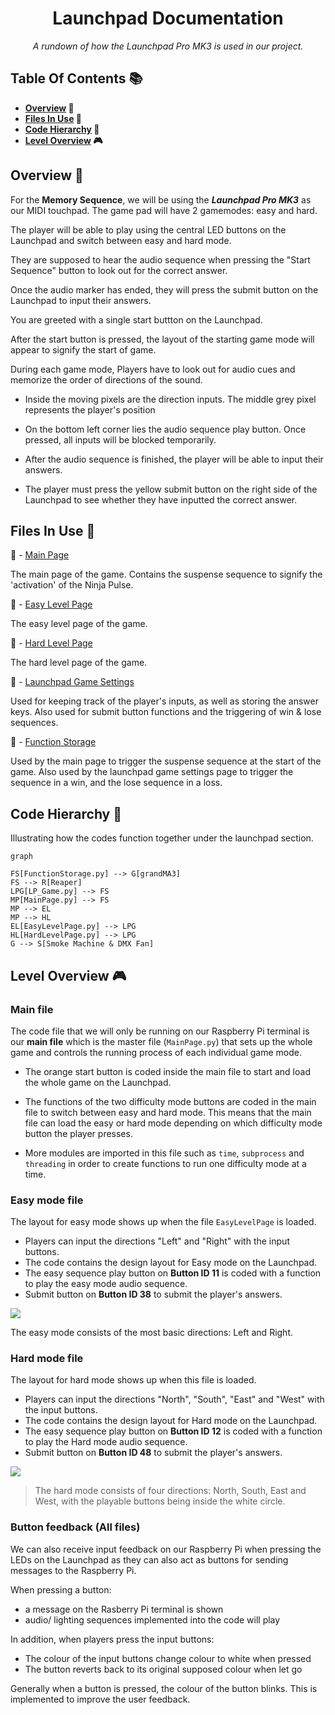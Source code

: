 <h1 align="center">
Launchpad Documentation
</h1>

<p align="center">
 <i align="center">A rundown of how the Launchpad Pro MK3 is used in our project. </i>
</p>

## Table Of Contents 📚

<b>

- [Overview](#overview) 📃
- [Files In Use](#files-in-use) 📂
- [Code Hierarchy](#hierarchy) 👑
- [Level Overview](#level) 🎮

</b>

## <a id="overview"> Overview 📃</a>

For the **Memory Sequence**, we will be using the ***Launchpad Pro MK3*** as our MIDI touchpad. The game pad will have 2 gamemodes: easy and hard.

The player will be able to play using the central LED buttons on the Launchpad and switch between easy and hard mode.

They are supposed to hear the audio sequence when pressing the "Start Sequence" button to look out for the correct answer.

Once the audio marker has ended, they will press the submit button on the Launchpad to input their answers.

You are greeted with a single start buttton on the Launchpad.
 
 After the start button is pressed, the layout of the starting game mode will appear to signify the start of game. 
 
During each game mode, Players have to look out for audio cues and memorize the order of directions of the sound. 
- Inside the moving pixels are the direction inputs. The middle grey pixel represents the player's position

- On the bottom left corner lies the audio sequence play button. Once pressed, all inputs will be blocked temporarily.

-  After the audio sequence is finished, the player will be able to input their answers.

- The player must press the yellow submit button on the right side of the Launchpad to see whether they have inputted the correct answer. 


## <a id="files-in-use"> Files In Use 📂</a>

📄 - [Main Page](https://github.com/uselesskcid/EGL314-Project-S.O.N.I.C-Team-C-POC/blob/main/MVP/Codes/FP_MainPage.py)

The main page of the game. Contains the suspense sequence to signify the 'activation' of the Ninja Pulse.

📄 - [Easy Level Page](https://github.com/uselesskcid/EGL314-Project-S.O.N.I.C-Team-C-POC/blob/main/MVP/Codes/FP_EasyLevelPage.py)

The easy level page of the game.

📄 - [Hard Level Page](https://github.com/uselesskcid/EGL314-Project-S.O.N.I.C-Team-C-POC/blob/main/MVP/Codes/FP_HardLevelPage.py)

The hard level page of the game.

📄 - [Launchpad Game Settings](https://github.com/uselesskcid/EGL314-Project-S.O.N.I.C-Team-C-POC/blob/main/FP/Codes/MVP_LP_Game.py)

Used for keeping track of the player's inputs, as well as storing the answer keys. Also used for submit button functions and the triggering of win & lose sequences.

📄 - [Function Storage](https://github.com/uselesskcid/EGL314-Project-S.O.N.I.C-Team-C-POC/tree/main/MVP/Codes/FP_FunctionStorage.py)

Used by the main page to trigger the suspense sequence at the start of the game. Also used by the launchpad game settings page to trigger the sequence in a win, and the lose sequence in a loss.

## <a id="hierarchy"> Code Hierarchy 👑</a>
Illustrating how the codes function together under the launchpad section.

```mermaid
graph

FS[FunctionStorage.py] --> G[grandMA3]
FS --> R[Reaper]
LPG[LP_Game.py] --> FS
MP[MainPage.py] --> FS
MP --> EL
MP --> HL
EL[EasyLevelPage.py] --> LPG
HL[HardLevelPage.py] --> LPG
G --> S[Smoke Machine & DMX Fan]
```

## <a id="level"> Level Overview </a> 🎮

### Main file

The code file that we will only be running on our Raspberry Pi terminal is our **main file** which is the master file (`MainPage.py`) that sets up the whole game and  controls the running process of each individual game mode.

- The orange start button is coded inside the main file to start and load the whole game on the Launchpad.

- The functions of the two difficulty mode buttons are coded in the main file to switch between easy and hard mode. This means that the main file can load the easy or hard mode depending on which difficulty mode button the player presses.

- More modules are imported in this file such as ```time```, ```subprocess``` and ```threading``` in order to create functions to run one difficulty mode at a time.

### Easy mode file
The layout for easy mode shows up when the file `EasyLevelPage` is loaded. 
- Players can input the directions "Left" and "Right" with the input buttons.
- The code contains the design layout for Easy mode on the Launchpad. 
- The easy sequence play button on **Button ID 11** is coded with a function to play the easy mode audio sequence.
- Submit button on **Button ID 38** to submit the player's answers.

![](launchpad_assets/Launchpad_Easy.jpg)

The easy mode consists of the most basic directions: Left and Right.

### Hard mode file
The layout for hard mode shows up when this file is loaded. 
- Players can input the directions "North", "South", "East" and "West" with the input buttons.
- The code contains the design layout for Hard mode on the Launchpad. 
- The easy sequence play button on **Button ID 12** is coded with a function to play the Hard mode audio sequence.
- Submit button on **Button ID 48** to submit the player's answers.

![](launchpad_assets/Launchpad_Hard.jpg)

>The hard mode consists of four directions: North, South, East and West, with the playable buttons being inside the white circle.

### Button feedback (All files)

We can also receive input feedback on our Raspberry Pi when pressing the LEDs on the Launchpad as they can also act as buttons for sending messages to the Raspberry Pi.

When pressing a button:
- a message on the Rasberry Pi terminal is shown
- audio/ lighting sequences implemented into the code will play

In addition, when players press the input buttons:
-  The colour of the input buttons change colour to white when pressed
-  The button reverts back to its original supposed colour when let go

Generally when a button is pressed, the colour of the button blinks.
This is implemented to improve the user feedback.